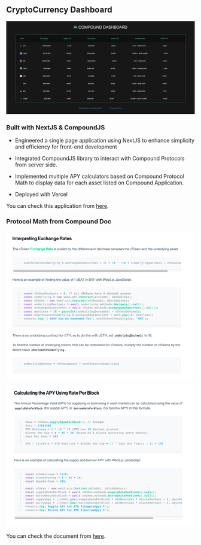 ## CryptoCurrency Dashboard

![alt text](https://github.com/own1t/compound-dashboard/blob/main/previews/compound-dashboard.png)

### Built with NextJS & CompoundJS

- Engineered a single page application using NextJS to enhance simplicity and efficiency for front-end development

- Integrated CompoundJS library to interact with Compound Protocols from server side.

- Implemented multiple APY calculators based on Compound Protocol Math to display data for each asset listed on Compound Application.

- Deployed with Vercel

You can check this application from <a href="https://compound-dashboard-delta.vercel.app/" target="_blank">here</a>.

### Protocol Math from Compound Doc

![alt text](https://github.com/own1t/compound-dashboard/blob/main/previews/compound1.png)

![alt text](https://github.com/own1t/compound-dashboard/blob/main/previews/compound2.png)

You can check the document from <a href="https://compound.finance/docs#protocol-math" target="_blank">here</a>.
